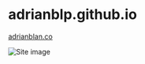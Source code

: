 adrianblp.github.io
===================

[adrianblan.co](http://adrianblan.co)

![Site image](http://i.imgur.com/6grY4mx.jpg)
